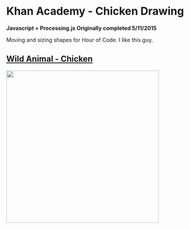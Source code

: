 # Khan Academy - Chicken Drawing
<strong>Javascript + Processing.js
Originally completed 5/11/2015</strong>

Moving and sizing shapes for Hour of Code. I like this guy.

<h2><a href="http://www.khanacademy.org/computer-programming/wild-animal-chicken/5473107722764288">Wild Animal - Chicken</a></h2>

<img src ="http://40.media.tumblr.com/6210e62aa071ba1ba29d170b1a5f65a1/tumblr_inline_nqmtchCNj91tvc5hi_1280.png" width="400" height="400">
